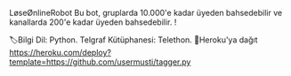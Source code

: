 LøseØnlineRobot Bu bot, gruplarda 10.000'e kadar üyeden bahsedebilir ve kanallarda 200'e kadar üyeden bahsedebilir. !

🏷Bilgi Dil: Python. Telgraf Kütüphanesi: Telethon.
 🚀Heroku'ya dağıt
https://heroku.com/deploy?template=https://github.com/usermusti/tagger.py

